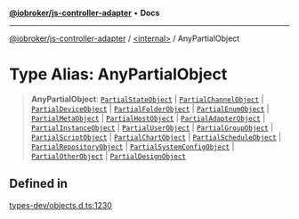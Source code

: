 [**@iobroker/js-controller-adapter**](../../README.md) • **Docs**

***

[@iobroker/js-controller-adapter](../../globals.md) / [\<internal\>](../README.md) / AnyPartialObject

# Type Alias: AnyPartialObject

> **AnyPartialObject**: [`PartialStateObject`](../interfaces/PartialStateObject.md) \| [`PartialChannelObject`](../interfaces/PartialChannelObject.md) \| [`PartialDeviceObject`](../interfaces/PartialDeviceObject.md) \| [`PartialFolderObject`](../interfaces/PartialFolderObject.md) \| [`PartialEnumObject`](../interfaces/PartialEnumObject.md) \| [`PartialMetaObject`](../interfaces/PartialMetaObject.md) \| [`PartialHostObject`](../interfaces/PartialHostObject.md) \| [`PartialAdapterObject`](../interfaces/PartialAdapterObject.md) \| [`PartialInstanceObject`](../interfaces/PartialInstanceObject.md) \| [`PartialUserObject`](../interfaces/PartialUserObject.md) \| [`PartialGroupObject`](../interfaces/PartialGroupObject.md) \| [`PartialScriptObject`](../interfaces/PartialScriptObject.md) \| [`PartialChartObject`](PartialChartObject.md) \| [`PartialScheduleObject`](../interfaces/PartialScheduleObject.md) \| [`PartialRepositoryObject`](../interfaces/PartialRepositoryObject.md) \| [`PartialSystemConfigObject`](../interfaces/PartialSystemConfigObject.md) \| [`PartialOtherObject`](../interfaces/PartialOtherObject.md) \| [`PartialDesignObject`](../interfaces/PartialDesignObject.md)

## Defined in

[types-dev/objects.d.ts:1230](https://github.com/ioBroker/ioBroker.js-controller/blob/a32b7b151b5fe0ae96a8a5f086299f18b48e287b/packages/types-dev/objects.d.ts#L1230)
